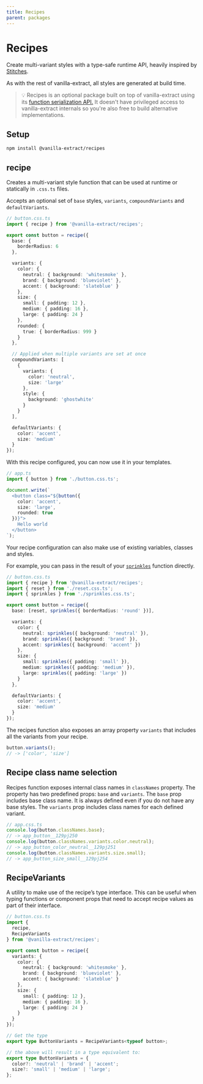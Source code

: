```yaml
---
title: Recipes
parent: packages
---
```


# Recipes

Create multi-variant styles with a type-safe runtime API, heavily inspired by [Stitches](https://stitches.dev).

As with the rest of vanilla-extract, all styles are generated at build time.

> 💡 Recipes is an optional package built on top of vanilla-extract using its [function serialization API.](../api/add-function-serializer) It doesn't have privileged access to vanilla-extract internals so you're also free to build alternative implementations.

## Setup

```bash
npm install @vanilla-extract/recipes
```

## recipe

Creates a multi-variant style function that can be used at runtime or statically in `.css.ts` files.

Accepts an optional set of `base` styles, `variants`, `compoundVariants` and `defaultVariants`.

```ts compiled
// button.css.ts
import { recipe } from '@vanilla-extract/recipes';

export const button = recipe({
  base: {
    borderRadius: 6
  },

  variants: {
    color: {
      neutral: { background: 'whitesmoke' },
      brand: { background: 'blueviolet' },
      accent: { background: 'slateblue' }
    },
    size: {
      small: { padding: 12 },
      medium: { padding: 16 },
      large: { padding: 24 }
    },
    rounded: {
      true: { borderRadius: 999 }
    }
  },

  // Applied when multiple variants are set at once
  compoundVariants: [
    {
      variants: {
        color: 'neutral',
        size: 'large'
      },
      style: {
        background: 'ghostwhite'
      }
    }
  ],

  defaultVariants: {
    color: 'accent',
    size: 'medium'
  }
});
```

With this recipe configured, you can now use it in your templates.

```ts
// app.ts
import { button } from './button.css.ts';

document.write(`
  <button class="${button({
    color: 'accent',
    size: 'large',
    rounded: true
  })}">
    Hello world
  </button>
`);
```

Your recipe configuration can also make use of existing variables, classes and styles.

For example, you can pass in the result of your [`sprinkles`](/documentation/packages/sprinkles) function directly.

```ts
// button.css.ts
import { recipe } from '@vanilla-extract/recipes';
import { reset } from './reset.css.ts';
import { sprinkles } from './sprinkles.css.ts';

export const button = recipe({
  base: [reset, sprinkles({ borderRadius: 'round' })],

  variants: {
    color: {
      neutral: sprinkles({ background: 'neutral' }),
      brand: sprinkles({ background: 'brand' }),
      accent: sprinkles({ background: 'accent' })
    },
    size: {
      small: sprinkles({ padding: 'small' }),
      medium: sprinkles({ padding: 'medium' }),
      large: sprinkles({ padding: 'large' })
    }
  },

  defaultVariants: {
    color: 'accent',
    size: 'medium'
  }
});
```

The recipes function also exposes an array property `variants` that includes all the variants from your recipe.

```ts
button.variants();
// -> ['color', 'size']
```

## Recipe class name selection

Recipes function exposes internal class names in `classNames` property.
The property has two predefined props: `base` and `variants`. The `base` prop includes base class name. It is always defined even if you do not have any base styles. The `variants` prop includes class names for each defined variant.

```ts
// app.css.ts
console.log(button.classNames.base);
// -> app_button__129pj250
console.log(button.classNames.variants.color.neutral);
// -> app_button_color_neutral__129pj251
console.log(button.classNames.variants.size.small);
// -> app_button_size_small__129pj254
```

## RecipeVariants

A utility to make use of the recipe’s type interface. This can be useful when typing functions or component props that need to accept recipe values as part of their interface.

```ts
// button.css.ts
import {
  recipe,
  RecipeVariants
} from '@vanilla-extract/recipes';

export const button = recipe({
  variants: {
    color: {
      neutral: { background: 'whitesmoke' },
      brand: { background: 'blueviolet' },
      accent: { background: 'slateblue' }
    },
    size: {
      small: { padding: 12 },
      medium: { padding: 16 },
      large: { padding: 24 }
    }
  }
});

// Get the type
export type ButtonVariants = RecipeVariants<typeof button>;

// the above will result in a type equivalent to:
export type ButtonVariants = {
  color?: 'neutral' | 'brand' | 'accent';
  size?: 'small' | 'medium' | 'large';
};
```
